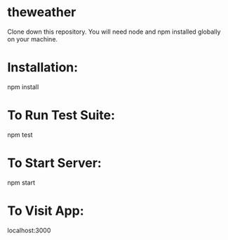 # theweather

Clone down this repository. You will need node and npm installed globally on your machine.

# Installation:

npm install

# To Run Test Suite:

npm test

# To Start Server:

npm start

# To Visit App:

localhost:3000